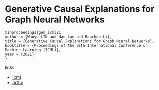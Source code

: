 # Generative Causal Explanations for Graph Neural Networks

```
@inproceedings{gem_icml21,
author = {Wanyu LIN and Hao Lan and Baochun Li},
title = {Generative Causal Explanations for Graph Neural Networks},
booktitle = {Proceedings of the 38th International Conference on Machine Learning (ICML)},
year = {2021}
}
```

links
- [icml](https://icml.cc/Conferences/2021/ScheduleMultitrack?event=8418)
- [arXiv](https://arxiv.org/abs/2104.06643)